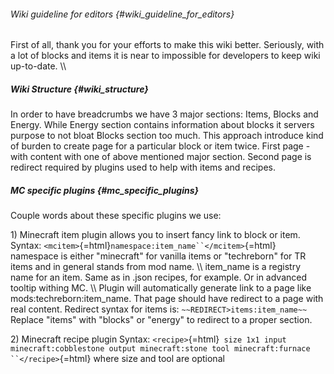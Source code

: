 ###### Wiki guideline for editors {#wiki_guideline_for_editors}

First of all, thank you for your efforts to make this wiki better.
Seriously, with a lot of blocks and items it is near to impossible for
developers to keep wiki up-to-date. \\\\

##### Wiki Structure {#wiki_structure}

In order to have breadcrumbs we have 3 major sections: Items, Blocks and
Energy. While Energy section contains information about blocks it
servers purpose to not bloat Blocks section too much. This approach
introduce kind of burden to create page for a particular block or item
twice. First page - with content with one of above mentioned major
section. Second page is redirect required by plugins used to help with
items and recipes.

##### MC specific plugins {#mc_specific_plugins}

Couple words about these specific plugins we use:

1\) Minecraft item plugin allows you to insert fancy link to block or
item. Syntax: `<mcitem>`{=html}`namespace:item_name``</mcitem>`{=html}
namespace is either \"minecraft\" for vanilla items or \"techreborn\"
for TR items and in general stands from mod name. \\\\ item_name is a
registry name for an item. Same as in .json recipes, for example. Or in
advanced tooltip withing MC. \\\\ Plugin will automatically generate
link to a page like mods:techreborn:item_name. That page should have
redirect to a page with real content. Redirect syntax for items is:
`~~REDIRECT>items:item_name~~` Replace \"items\" with \"blocks\" or
\"energy\" to redirect to a proper section.

2\) Minecraft recipe plugin Syntax:
`<recipe>`{=html}` size 1x1 input minecraft:cobblestone output minecraft:stone tool minecraft:furnace ``</recipe>`{=html}
where size and tool are optional
